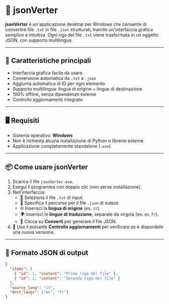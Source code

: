 # 📝 jsonVerter

**jsonVerter** è un'applicazione desktop per Windows che consente di convertire file `.txt` in file `.json` strutturati, tramite un'interfaccia grafica semplice e intuitiva. Ogni riga del file `.txt` viene trasformata in un oggetto JSON, con supporto multilingua.

---

## 🚀 Caratteristiche principali

- Interfaccia grafica facile da usare
- Conversione automatica da `.txt` a `.json`
- Aggiunta automatica di ID per ogni elemento
- Supporto multilingua: lingua di origine + lingue di destinazione
- 100% offline, senza dipendenze esterne
- Controllo aggiornamenti integrato

---

## 🖥️ Requisiti

- Sistema operativo: **Windows**
- Non è richiesta alcuna installazione di Python o librerie esterne
- Applicazione completamente standalone (`.exe`)

---

## 📦 Come usare jsonVerter

1. Scarica il file `jsonVerter.exe`.
2. Esegui il programma con doppio clic (non serve installazione).
3. Nell'interfaccia:
   - 📂 Seleziona il file `.txt` di input.
   - 💾 Specifica il percorso per il file `.json` di output.
   - 🌐 Inserisci la **lingua di origine** (es. `it`).
   - 🌍 Inserisci le **lingue di traduzione**, separate da virgola (es. `en,fr`).
   - 🔄 Clicca su **Converti** per generare il file JSON.
4. 🔄 Usa il pulsante **Controlla aggiornamenti** per verificare se è disponibile una nuova versione.

---

## 📄 Formato JSON di output

```json
{
  "items": [
    { "id": 1, "content": "Prima riga del file" },
    { "id": 2, "content": "Seconda riga del file" }
  ],
  "source_lang": "it",
  "dest_langs": ["en", "fr"]
}
